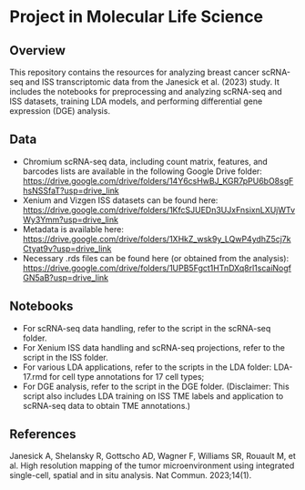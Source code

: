 # Project in Molecular Life Science

## Overview
This repository contains the resources for analyzing breast cancer scRNA-seq and ISS transcriptomic data from the Janesick et al. (2023) study.  It includes the notebooks for preprocessing and analyzing scRNA-seq and ISS datasets, training LDA models, and performing differential gene expression (DGE) analysis.

## Data
- Chromium scRNA-seq data, including count matrix, features, and barcodes lists are available in the following Google Drive folder: https://drive.google.com/drive/folders/14Y6csHwBJ_KGR7pPU6bO8sgFhsNSSfaT?usp=drive_link
- Xenium and Vizgen ISS datasets can be found here: https://drive.google.com/drive/folders/1KfcSJUEDn3UJxFnsixnLXUjWTvWy3Ymm?usp=drive_link
- Metadata is available here: https://drive.google.com/drive/folders/1XHkZ_wsk9y_LQwP4ydhZ5cj7kCtyat9v?usp=drive_link
- Necessary .rds files can be found here (or obtained from the analysis): https://drive.google.com/drive/folders/1UPB5Fgct1HTnDXq8rl1scaiNogfGN5aB?usp=drive_link

## Notebooks
- For scRNA-seq data handling, refer to the script in the scRNA-seq folder.
- For Xenium ISS data handling and scRNA-seq projections, refer to the script in the ISS folder.
- For various LDA applications, refer to the scripts in the LDA folder: LDA-17.rmd for cell type annotations for 17 cell types; 
- For DGE analysis, refer to the script in the DGE folder. (Disclaimer: This script also includes LDA training on ISS TME labels and application to scRNA-seq data to obtain TME annotations.)

## References
Janesick A, Shelansky R, Gottscho AD, Wagner F, Williams SR, Rouault M, et al. High resolution mapping of the tumor microenvironment using integrated single-cell, spatial and in situ analysis. Nat Commun. 2023;14(1). 
